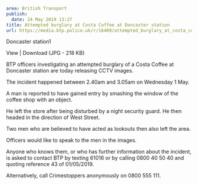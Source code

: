 ```yaml
area: British Transport
publish:
  date: 24 May 2019 13:27
title: Attempted burglary at Costa Coffee at Doncaster station
url: https://media.btp.police.uk/r/16489/attempted_burglary_at_costa_coffee_at_doncaster_s
```

Doncaster station1

View | Download (JPG - 218 KB)

BTP officers investigating an attempted burglary of a Costa Coffee at Doncaster station are today releasing CCTV images.

The incident happened between 2.40am and 3.05am on Wednesday 1 May.

A man is reported to have gained entry by smashing the window of the coffee shop with an object.

He left the store after being disturbed by a night security guard. He then headed in the direction of West Street.

Two men who are believed to have acted as lookouts then also left the area.

Officers would like to speak to the men in the images.

Anyone who knows them, or who has further information about the incident, is asked to contact BTP by texting 61016 or by calling 0800 40 50 40 and quoting reference 43 of 01/05/2019.

Alternatively, call Crimestoppers anonymously on 0800 555 111.

